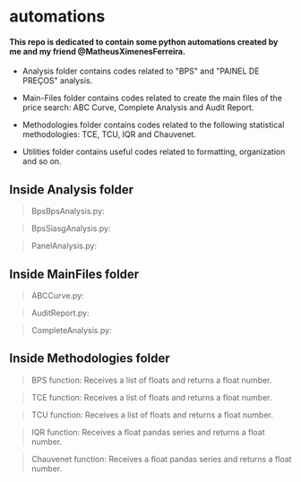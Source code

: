 # automations

#### This repo is dedicated to contain some python automations created by me and my friend @MatheusXimenesFerreira.

- Analysis folder contains codes related to "BPS" and "PAINEL DE PREÇOS" analysis.

- Main-Files folder contains codes related to create the main files of the price search: ABC Curve, Complete Analysis and Audit Report.

- Methodologies folder contains codes related to the following statistical methodologies: TCE, TCU, IQR and Chauvenet.

- Utilities folder contains useful codes related to formatting, organization and so on.

## Inside Analysis folder

> BpsBpsAnalysis.py: 

> BpsSiasgAnalysis.py:

> PanelAnalysis.py:

## Inside MainFiles folder

> ABCCurve.py: 

> AuditReport.py: 

> CompleteAnalysis.py: 

## Inside Methodologies folder

> BPS function: Receives a list of floats and returns a float number.

> TCE function: Receives a list of floats and returns a float number.

> TCU function: Receives a list of floats and returns a float number.

> IQR function: Receives a float pandas series and returns a float number.

> Chauvenet function: Receives a float pandas series and returns a float number.